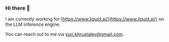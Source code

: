 ### Hi there 👋

I am currently working for [https://www.liquid.ai/](https://www.liquid.ai/) on the LLM inference engine.

You can reach out to me via yuri.khrustalev@gmail.com.

<!--
**ykhrustalev/ykhrustalev** is a ✨ _special_ ✨ repository because its `README.md` (this file) appears on your GitHub profile.

Here are some ideas to get you started:

- 🔭 I’m currently working on ...
- 🌱 I’m currently learning ...
- 👯 I’m looking to collaborate on ...
- 🤔 I’m looking for help with ...
- 💬 Ask me about ...
- 📫 How to reach me: ...
- 😄 Pronouns: ...
- ⚡ Fun fact: ...
-->
